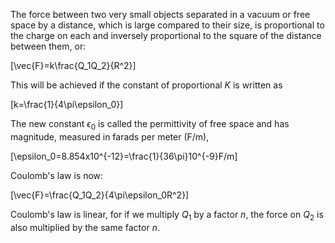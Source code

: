 The force between two very small objects separated in a vacuum or free space by a distance, which is large compared to their size, is proportional to the charge on each and inversely proportional to the square of the distance between them, or:

\[\vec{F}=k\frac{Q_1Q_2}{R^2}\]

This will be achieved if the constant of proportional $K$ is written as

\[k=\frac{1}{4\pi\epsilon_0}\]

The new constant $\epsilon_0$ is called the permittivity of free space and has magnitude, measured in farads per meter (F/m),

\[\epsilon_0=8.854x10^{-12}=\frac{1}{36\pi}10^{-9}F/m\]

Coulomb's law is now:

\[\vec{F}=\frac{Q_1Q_2}{4\pi\epsilon_0R^2}\]

Coulomb's law is linear, for if we multiply $Q_1$ by a factor $n$, the force on $Q_2$ is also multiplied by the same factor $n$.
